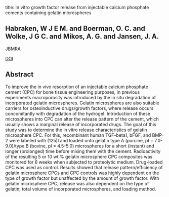 title: In vitro growth factor release from injectable calcium phosphate cements containing gelatin microspheres

## Habraken, W J E M. and Boerman, O. C. and Wolke, J G C. and Mikos, A. G. and Jansen, J. A.
JBMRA

<a href="https://doi.org/10.1002/jbm.a.32263">DOI</a>

## Abstract
To improve the in vivo resorption of an injectable calcium phosphate cement (CPC) for bone tissue engineering purposes, in previous experiments macroporosity was introduced by the in situ degradation of incorporated gelatin microspheres. Gelatin microspheres are also suitable carriers for osteoinductive drugs/growth factors, where release occurs concomitantly with degradation of the hydrogel. Introduction of these microspheres into CPC can alter the release pattern of the cement, which usually shows a marginal release of incorporated drugs. The goal of this study was to determine the in vitro release characteristics of gelatin microsphere CPC. For this, recombinant human TGF-beta1, bFGF, and BMP-2 were labeled with (125)I and loaded onto gelatin type A (porcine, pI = 7.0-9.0)/type B (bovine, pI = 4.5-5.0) microspheres for a short (instant) and longer (prolonged) time before mixing them with the cement. Radioactivity of the resulting 5 or 10 wt % gelatin microsphere CPC composites was monitored for 6 weeks when subjected to proteolytic medium. Drug-loaded CPC was used as control. Results showed that release pattern/efficiency of gelatin microsphere CPCs and CPC controls was highly dependent on the type of growth factor but unaffected by the amount of growth factor. With gelatin microsphere CPC, release was also dependent on the type of gelatin, total volume of incorporated microspheres, and loading method.

